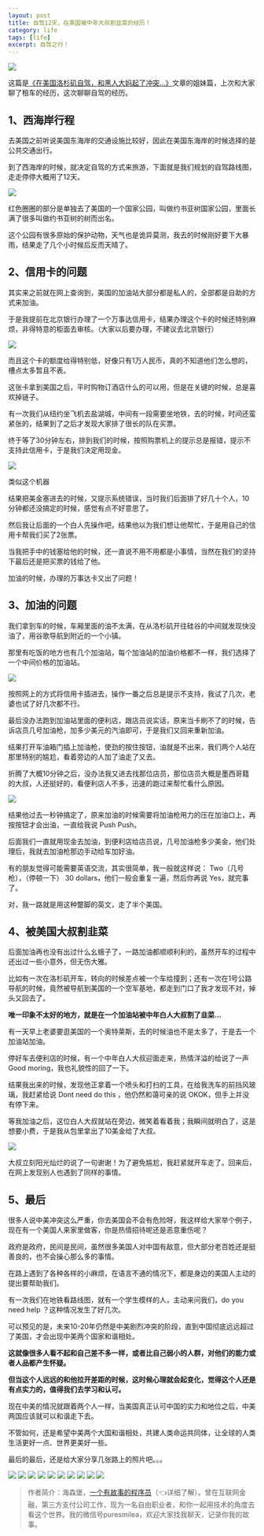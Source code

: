 ```yaml
---
layout: post
title: 自驾12天，在美国被中年大叔割韭菜的经历！
category: life
tags: [life]
excerpt: 自驾之行！
---
```


![](http://favorites.ren/assets/images/2021/it/zijia/zijia01.jpg) 

这篇是[《在美国洛杉矶自驾，和黑人大妈起了冲突...》](https://mp.weixin.qq.com/s/h-t7oMqHPYp-RRcvItTjYQ)文章的姐妹篇，上次和大家聊了租车的经历，这次聊聊自驾的经历。

## 1、西海岸行程

去美国之前听说美国东海岸的交通设施比较好，因此在美国东海岸的时候选择的是公共交通出行。

到了西海岸的时候，就决定自驾的方式来旅游，下面就是我们规划的自驾路线图，走走停停大概用了12天。

![](http://favorites.ren/assets/images/2021/it/zijia/zijia02.jpg) 

红色圈圈的部分是单独去了美国的一个国家公园，叫做约书亚树国家公园，里面长满了很多叫做约书亚树的树而出名。

这个公园有很多原始的保护动物，天气也是诡异莫测，我去的时候刚好要下大暴雨，结果走了几个小时候后反而天晴了。

## 2、信用卡的问题

其实来之前就在网上查询到，美国的加油站大部分都是私人的，全部都是自助的方式来加油。

于是我提前在北京银行办理了一个万事达信用卡，结果办理这个卡的时候还特别麻烦，非得特意的柜面去审核。（大家以后要办理，不建议去北京银行）

![](http://favorites.ren/assets/images/2021/it/zijia/zijia03.jpg) 

而且这个卡的额度给得特别低，好像只有1万人民币，真的不知道他们怎么想的，槽点太多暂且不表。

这张卡拿到美国之后，平时购物订酒店什么的可以用，但是在关键的时候，总是喜欢掉链子。

有一次我们从纽约坐飞机去盐湖城，中间有一段需要坐地铁，去的时候，时间还蛮紧张的，结果到了之后才发现大家排了很长的队在买票。

终于等了30分钟左右，排到我们的时候，按照购票机上的提示总是报错，提示不支持此信用卡，于是我们决定用现金。

![](http://favorites.ren/assets/images/2021/it/zijia/zijia04.jpg) 

类似这个机器

结果把美金塞进去的时候，又提示系统错误，当时我们后面排了好几十个人，10分钟都还没搞定的时候，感觉有点不好意思了。

然后我让后面的一个白人先操作吧，结果他以为我们想让他帮忙，于是用自己的信用卡帮我们买了2张票。

当我把手中的钱塞给他的时候，还一直说不用不用都是小事情，当然在我们的坚持下最后还是把买票的钱给了他。

加油的时候，办理的万事达卡又出了问题！

## 3、加油的问题

我们拿到车的时候，车厢里面的油不太满，在从洛杉矶开往硅谷的中间就发现快没油了，用谷歌导航到附近的一个小镇。

那里有吃饭的地方也有几个加油站，每个加油站的加油价格都不一样，我们选择了一个中间价格的加油站。

![](http://favorites.ren/assets/images/2021/it/zijia/zijia05.jpg) 

按照网上的方式将信用卡插进去，操作一番之后总是提示不支持，我试了几次，老婆也试了好几次都不行。

最后没办法跑到加油站里面的便利店，跟店员说实话，原来当卡刷不了的时候，告诉店员几号加油枪，加多少美元的汽油即可，于是我们又回来重新加油。

结果打开车油箱门插上加油枪，使劲的按住按钮，油就是不出来，我们两个人站在那里特别的尴尬，看着旁边的人加了油走了又去。

折腾了大概10分钟之后，没办法我又进去找那位店员，那位店员大概是墨西哥籍的大叔，人还挺好的，看便利店人不多，迅速的跑过来帮忙看什么原因。

![](http://favorites.ren/assets/images/2021/it/zijia/zijia06.jpg) 

结果他过去一秒钟搞定了，原来加油的时候需要将加油枪用力的压在加油口上，再按按钮才会出油，一直给我说 Push Push。

后面我们一直就用现金去加油，到便利店给店员说，几号加油枪多少美金，他们处理后，我就去加油枪那边手动给车加好油。

有的朋友觉得可能需要英语交流，其实很简单，我一般就这样说：  Two（几号枪），（停顿一下） 30 dollars，他们一般会重复一遍，然后你再说 Yes，就完事了。 

对，我一路就是用这种蹩脚的英文，走了半个美国。

## 4、被美国大叔割韭菜

后面加油再也没有出过什么幺蛾子了，一路加油都顺顺利利的，虽然开车的过程中还出过一些小意外，但无伤大雅。

比如有一次在洛杉矶开车，转向的时候差点被一个车给撞到；还有一次在1号公路导航的时候，竟然被导航到美国的一个空军基地，都走到门口了我才发现不对，掉头又回去了。

**唯一印象不太好的地方，就是在一个加油站被中年白人大叔割了韭菜...**

有一天早上老婆要逛美国的一个奥特莱斯，去的时候油也不是太多了，于是去一个加油站加油。

停好车去便利店的时候，有一个中年白人大叔迎面走来，热情洋溢的给说了一声Good moring，我也礼貌性的回了一下。

结果我出来的时候，发现他正拿着一个喷头和打扫的工具，在给我洗车的前挡风玻璃，我赶紧给说 Dont need do  this ，他仍然和蔼可亲的说 OKOK，但手上并没有停下来。

等我加油之后，这位白人大叔就站在旁边，微笑着看着我；我瞬间就明白了，这是想要小费，于是我从包里拿出了10美金给了大叔。

![](http://favorites.ren/assets/images/2021/it/zijia/zijia07.jpg) 

大叔立刻阳光灿烂的说了一句谢谢！为了避免尴尬，我赶紧就开车走了。回来后，在网上发现别人也遇到了同样的事情。

## 5、最后

很多人说中美冲突这么严重，你去美国会不会有危险呀，我这样给大家举个例子，现在有一个美国人来家里做客，你是热情招待呢还是恶意重伤呢？

政府是政府，民间是民间，虽然很多美国人对中国有敌意，但大部分老百姓还是挺善良的，也不会操心那么多的事情。

在路上遇到了各种各样的小麻烦，在语言不通的情况下，都是身边的美国人主动的提出要帮助我们。

有一次我们在地铁看路线图，就有一个学生模样的人，主动来问我们，do you need help ？这种情况发生了好几次。

可以预见的是，未来10-20年仍然是中美剧烈冲突的阶段，直到中国彻底远远超过了美国，才会出现中美两个国家和谐相处。

**这就像很多人看不起和自己差不多一样，或者比自己弱小的人群，对他们的能力或者人品都产生怀疑。**

**但当这个人远远的和他拉开差距的时候，这时候心理就会起变化，觉得这个人还是有点实力的，值得我们去学习和认可。**

现在中美的情况就跟着两个人一样，当美国真正认可中国的实力和地位之后，中美两国应该就可以和谐走下去。

不管如何，还是希望中美两个大国和谐相处，共建人类命运共同体，让全球的人类生活更好一点、世界更美好一些。

最后的最后，还是给大家分享几张路上的照片吧。。。

![](http://favorites.ren/assets/images/2021/it/zijia/zijia08.jpg) 
![](http://favorites.ren/assets/images/2021/it/zijia/zijia09.jpg) 
![](http://favorites.ren/assets/images/2021/it/zijia/zijia10.jpg) 
![](http://favorites.ren/assets/images/2021/it/zijia/zijia11.jpg) 
![](http://favorites.ren/assets/images/2021/it/zijia/zijia12.jpg) 
![](http://favorites.ren/assets/images/2021/it/zijia/zijia13.jpg) 
![](http://favorites.ren/assets/images/2021/it/zijia/zijia14.jpg) 
![](http://favorites.ren/assets/images/2021/it/zijia/zijia15.jpg) 
![](http://favorites.ren/assets/images/2021/it/zijia/zijia16.jpg) 
![](http://favorites.ren/assets/images/2021/it/zijia/zijia17.jpg) 

>作者简介：海森堡，[一个有故事的程序员](https://mp.weixin.qq.com/s/bPk_-DcGF_7lTDoR1pKqVg)（👈详细了解）。曾在互联网金融，第三方支付公司工作，现为一名自由职业者，和你一起用技术的角度去看这个世界。我的微信号puresmilea，欢迎大家找我聊天，记录你我的故事。